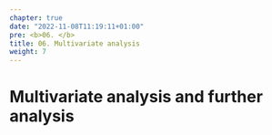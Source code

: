 ```yaml
---
chapter: true
date: "2022-11-08T11:19:11+01:00"
pre: <b>06. </b>
title: 06. Multivariate analysis
weight: 7
---
```


# Multivariate analysis and further analysis
